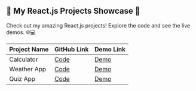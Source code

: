 ## 🚀 My React.js Projects Showcase 🌟

Check out my amazing React.js projects! Explore the code and see the live demos. 🌐💻

| Project Name | GitHub Link | Demo Link |
|--------------|-------------|-----------|
| Calculator    | [Code]() | [Demo](https://calculatorbyfatima.netlify.app/) |
| Weather App    | [Code](https://github.com/MehakRauf/WeatherAppReactJS) | [Demo](https://weather-app-reactjsproject.netlify.app/) |
| Quiz App    | [Code](https://github.com/username/repo3) | [Demo](https://quiz-app-reactjsproject.netlify.app) |


